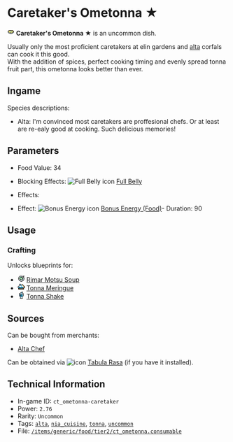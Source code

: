 # Caretaker's Ometonna ★

<img src="https://raw.githubusercontent.com/Ceterai/Enternia/main/items/generic/food/tier2/ct_ometonna.png" alt="Caretaker's Ometonna ★ icon" loading="lazy" height="16px" width="auto" /> **Caretaker's Ometonna ★** is an uncommon dish.

Usually only the most proficient caretakers at elin gardens and [alta](https://ceterai.github.io/MyEnternia/Wiki/Tags/Alta) corfals can cook it this good.  
With the addition of spices, perfect cooking timing and evenly spread tonna fruit part, this ometonna looks better than ever.

## Ingame

Species descriptions:

- Alta: I'm convinced most caretakers are proffesional chefs. Or at least are re-ealy good at cooking. Such delicious memories!

## Parameters

- Food Value: 34
- Blocking Effects: <img src="https://starbounder.org/mediawiki/images/6/60/Status_Well_Fed.png" alt="Full Belly icon" loading="lazy" height="16px" width="16px" /> [Full Belly](https://starbounder.org/Full_Belly)
- Effects: 

- Effect: <img src="https://starbounder.org/mediawiki/images/thumb/5/57/Status_Energy_Boost.png/48px-Status_Energy_Boost.png" alt="Bonus Energy icon" loading="lazy" height="16px" width="16px" /> [Bonus Energy (Food)](https://starbounder.org/Status_Effects#Stat_Boosts)- Duration: 90

## Usage

### Crafting

Unlocks blueprints for:

- <img src="https://raw.githubusercontent.com/Ceterai/Enternia/main/items/generic/food/tier3/ct_rimar_motsu.png" alt="Rimar Motsu Soup icon" loading="lazy" height="16px" width="auto" /> [Rimar Motsu Soup](https://ceterai.github.io/MyEnternia/Wiki/RimarMotsuSoup)
- <img src="https://raw.githubusercontent.com/Ceterai/Enternia/main/items/generic/food/tier3/ct_tonna_meringue.png" alt="Tonna Meringue icon" loading="lazy" height="16px" width="auto" /> [Tonna Meringue](https://ceterai.github.io/MyEnternia/Wiki/TonnaMeringue)
- <img src="https://raw.githubusercontent.com/Ceterai/Enternia/main/items/generic/food/tier3/ct_tonna_shake.png" alt="Tonna Shake icon" loading="lazy" height="16px" width="auto" /> [Tonna Shake](https://ceterai.github.io/MyEnternia/Wiki/TonnaShake)

## Sources

Can be bought from merchants:

- [Alta Chef](https://ceterai.github.io/MyEnternia/Wiki/AltaChef)

Can be obtained via <img src="https://steamuserimages-a.akamaihd.net/ugc/263843960696222713/3EC9A7C005541F7D577EBCB8C5736B4EFC9973D6/" alt="icon" width="8" height="12"/> [Tabula Rasa](https://community.playstarbound.com/resources/the-tabula-rasa.3222/) (if you have it installed).

## Technical Information

- In-game ID: `ct_ometonna-caretaker`
- Power: `2.76`
- Rarity: `Uncommon`
- Tags: [`alta`](https://ceterai.github.io/MyEnternia/Wiki/Tags/Alta), [`nia_cuisine`](https://ceterai.github.io/MyEnternia/Wiki/Tags/NiaCuisine), [`tonna`](https://ceterai.github.io/MyEnternia/Wiki/Tags/Tonna), [`uncommon`](https://ceterai.github.io/MyEnternia/Wiki/Tags/Uncommon)
- File: [`/items/generic/food/tier2/ct_ometonna.consumable`](https://github.com/Ceterai/Enternia/blob/main/items/generic/food/tier2/ct_ometonna.consumable)
